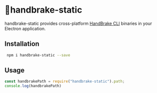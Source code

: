 # 🍹handbrake-static

handbrake-static provides cross-platform [HandBrake CLI](https://handbrake.fr/) binaries in your Electron application.

## Installation

```sh
 npm i handbrake-static --save
```

## Usage

```js
const handbrakePath = require("handbrake-static").path;
console.log(handbrakePath)
```
